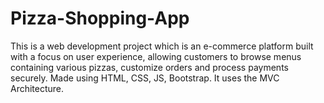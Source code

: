 # Pizza-Shopping-App
This is a web development project which is an e-commerce platform built with a focus on user experience, allowing customers to browse menus containing various pizzas, customize orders and process payments securely. Made using HTML, CSS, JS, Bootstrap. It uses the MVC Architecture.
